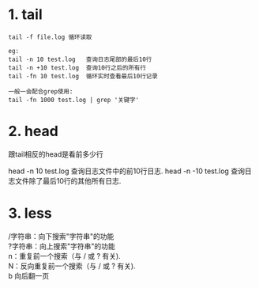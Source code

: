 # 1. tail
```
tail -f file.log 循环读取

eg:
tail -n 10 test.log   查询日志尾部的最后10行
tail -n +10 test.log  查询10行之后的所有行
tail -fn 10 test.log  循环实时查看最后10行记录

一般一会配合grep使用:
tail -fn 1000 test.log | grep '关键字'

```

# 2. head
跟tail相反的head是看前多少行

head -n 10 test.log 查询日志文件中的前10行日志.
head -n -10 test.log  查询日志文件除了最后10行的其他所有日志.

# 3. less

/字符串：向下搜索"字符串"的功能   
?字符串：向上搜索"字符串"的功能   
n：重复前一个搜索（与 / 或 ? 有关).  
N：反向重复前一个搜索（与 / 或 ? 有关).   
b 向后翻一页
